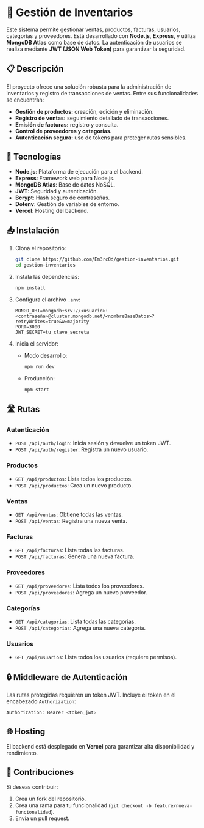 # 🚀 Gestión de Inventarios

Este sistema permite gestionar ventas, productos, facturas, usuarios, categorías y proveedores. Está desarrollado con **Node.js**, **Express**, y utiliza **MongoDB Atlas** como base de datos. La autenticación de usuarios se realiza mediante **JWT (JSON Web Token)** para garantizar la seguridad.

## 📋 Descripción

El proyecto ofrece una solución robusta para la administración de inventarios y registro de transacciones de ventas. Entre sus funcionalidades se encuentran:

- **Gestión de productos:** creación, edición y eliminación.
- **Registro de ventas:** seguimiento detallado de transacciones.
- **Emisión de facturas:** registro y consulta.
- **Control de proveedores y categorías.**
- **Autenticación segura:** uso de tokens para proteger rutas sensibles.

## 🔧 Tecnologías

- **Node.js**: Plataforma de ejecución para el backend.
- **Express**: Framework web para Node.js.
- **MongoDB Atlas**: Base de datos NoSQL.
- **JWT**: Seguridad y autenticación.
- **Bcrypt**: Hash seguro de contraseñas.
- **Dotenv**: Gestión de variables de entorno.
- **Vercel**: Hosting del backend.

## 📥 Instalación

1. Clona el repositorio:
   ```bash
   git clone https://github.com/Em3rc0d/gestion-inventarios.git
   cd gestion-inventarios
   ```

2. Instala las dependencias:
   ```bash
   npm install
   ```

3. Configura el archivo `.env`:
   ```env
   MONGO_URI=mongodb+srv://<usuario>:<contraseña>@cluster.mongodb.net/<nombreBaseDatos>?retryWrites=true&w=majority
   PORT=3000
   JWT_SECRET=tu_clave_secreta
   ```

4. Inicia el servidor:
   - Modo desarrollo:
     ```bash
     npm run dev
     ```
   - Producción:
     ```bash
     npm start
     ```

## 🛣️ Rutas

### Autenticación
- `POST /api/auth/login`: Inicia sesión y devuelve un token JWT.
- `POST /api/auth/register`: Registra un nuevo usuario.

### Productos
- `GET /api/productos`: Lista todos los productos.
- `POST /api/productos`: Crea un nuevo producto.

### Ventas
- `GET /api/ventas`: Obtiene todas las ventas.
- `POST /api/ventas`: Registra una nueva venta.

### Facturas
- `GET /api/facturas`: Lista todas las facturas.
- `POST /api/facturas`: Genera una nueva factura.

### Proveedores
- `GET /api/proveedores`: Lista todos los proveedores.
- `POST /api/proveedores`: Agrega un nuevo proveedor.

### Categorías
- `GET /api/categorias`: Lista todas las categorías.
- `POST /api/categorias`: Agrega una nueva categoría.

### Usuarios
- `GET /api/usuarios`: Lista todos los usuarios (requiere permisos).

## 🔒 Middleware de Autenticación

Las rutas protegidas requieren un token JWT. Incluye el token en el encabezado `Authorization`:
```bash
Authorization: Bearer <token_jwt>
```

## 🌐 Hosting

El backend está desplegado en **Vercel** para garantizar alta disponibilidad y rendimiento.

## 🤝 Contribuciones

Si deseas contribuir:
1. Crea un fork del repositorio.
2. Crea una rama para tu funcionalidad (`git checkout -b feature/nueva-funcionalidad`).
3. Envía un pull request.
